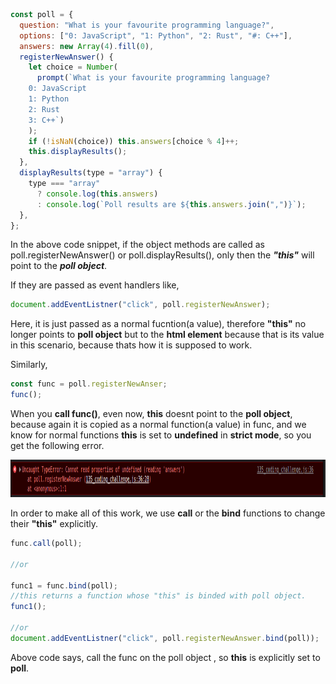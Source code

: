 ```javascript
const poll = {
  question: "What is your favourite programming language?",
  options: ["0: JavaScript", "1: Python", "2: Rust", "#: C++"],
  answers: new Array(4).fill(0),
  registerNewAnswer() {
    let choice = Number(
      prompt(`What is your favourite programming language?
    0: JavaScript
    1: Python
    2: Rust
    3: C++`)
    );
    if (!isNaN(choice)) this.answers[choice % 4]++;
    this.displayResults();
  },
  displayResults(type = "array") {
    type === "array"
      ? console.log(this.answers)
      : console.log(`Poll results are ${this.answers.join(",")}`);
  },
};
```

In the above code snippet, if the object methods are called as poll.registerNewAnswer() or poll.displayResults(), only then the **_"this"_** will point to the **_poll object_**.

If they are passed as event handlers like,

```javascript
document.addEventListner("click", poll.registerNewAnswer);
```

Here, it is just passed as a normal fucntion(a value), therefore **"this"** no longer points to **poll object** but to the **html element** because that is its value in this scenario, because thats how it is supposed to work.

Similarly,

```javascript
const func = poll.registerNewAnser;
func();
```

When you **call func()**, even now, **this** doesnt point to the **poll object**, because again it is copied as a normal function(a value) in func, and we know for normal functions **this** is set to **undefined** in **strict mode**, so you get the following error.

<img src="image1.png" height="60"></img>

In order to make all of this work, we use **call** or the **bind** functions to change their **"this"** explicitly.

```javascript
func.call(poll);

//or

func1 = func.bind(poll);
//this returns a function whose "this" is binded with poll object.
func1();

//or
document.addEventListner("click", poll.registerNewAnswer.bind(poll));
```

Above code says, call the func on the poll object , so **this** is explicitly set to **poll**.

